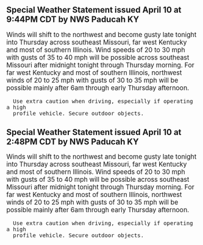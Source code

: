 <p>
   <h2>Special Weather Statement issued April 10 at 9:44PM CDT by NWS Paducah KY</h2>
   <div style="font-size:120%">Winds will shift to the northwest and become gusty late tonight
      into Thursday across southeast Missouri, far west Kentucky and
      most of southern Illinois. Wind speeds of 20 to 30 mph with gusts
      of 35 to 40 mph will be possible across southeast Missouri after
      midnight tonight through Thursday morning. For far west Kentucky
      and most of southern Illinois, northwest winds of 20 to 25 mph
      with gusts of 30 to 35 mph will be possible mainly after 6am
      through early Thursday afternoon.
      
      Use extra caution when driving, especially if operating a high
      profile vehicle. Secure outdoor objects.
   </div>
</p>
<p>
   <h2>Special Weather Statement issued April 10 at 2:48PM CDT by NWS Paducah KY</h2>
   <div style="font-size:120%">Winds will shift to the northwest and become gusty late tonight
      into Thursday across southeast Missouri, far west Kentucky and
      most of southern Illinois. Wind speeds of 20 to 30 mph with gusts
      of 35 to 40 mph will be possible across southeast Missouri after
      midnight tonight through Thursday morning. For far west Kentucky
      and most of southern Illinois, northwest winds of 20 to 25 mph
      with gusts of 30 to 35 mph will be possible mainly after 6am
      through early Thursday afternoon.
      
      Use extra caution when driving, especially if operating a high
      profile vehicle. Secure outdoor objects.
   </div>
</p>